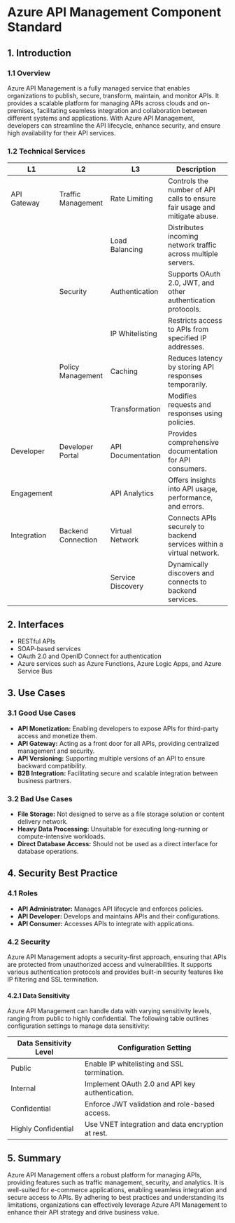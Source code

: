 # Azure API Management Component Standard

## 1. Introduction

### 1.1 Overview
Azure API Management is a fully managed service that enables organizations to publish, secure, transform, maintain, and monitor APIs. It provides a scalable platform for managing APIs across clouds and on-premises, facilitating seamless integration and collaboration between different systems and applications. With Azure API Management, developers can streamline the API lifecycle, enhance security, and ensure high availability for their API services.

### 1.2 Technical Services

| L1          | L2                  | L3                  | Description                                                                 |
|-------------|---------------------|---------------------|-----------------------------------------------------------------------------|
| API Gateway | Traffic Management  | Rate Limiting       | Controls the number of API calls to ensure fair usage and mitigate abuse.   |
|             |                     | Load Balancing      | Distributes incoming network traffic across multiple servers.               |
|             | Security            | Authentication      | Supports OAuth 2.0, JWT, and other authentication protocols.                |
|             |                     | IP Whitelisting     | Restricts access to APIs from specified IP addresses.                       |
|             | Policy Management   | Caching             | Reduces latency by storing API responses temporarily.                       |
|             |                     | Transformation      | Modifies requests and responses using policies.                             |
| Developer   | Developer Portal    | API Documentation   | Provides comprehensive documentation for API consumers.                     |
| Engagement  |                     | API Analytics       | Offers insights into API usage, performance, and errors.                    |
| Integration | Backend Connection  | Virtual Network     | Connects APIs securely to backend services within a virtual network.        |
|             |                     | Service Discovery   | Dynamically discovers and connects to backend services.                     |

## 2. Interfaces
- RESTful APIs
- SOAP-based services
- OAuth 2.0 and OpenID Connect for authentication
- Azure services such as Azure Functions, Azure Logic Apps, and Azure Service Bus

## 3. Use Cases

### 3.1 Good Use Cases
- **API Monetization:** Enabling developers to expose APIs for third-party access and monetize them.
- **API Gateway:** Acting as a front door for all APIs, providing centralized management and security.
- **API Versioning:** Supporting multiple versions of an API to ensure backward compatibility.
- **B2B Integration:** Facilitating secure and scalable integration between business partners.

### 3.2 Bad Use Cases
- **File Storage:** Not designed to serve as a file storage solution or content delivery network.
- **Heavy Data Processing:** Unsuitable for executing long-running or compute-intensive workloads.
- **Direct Database Access:** Should not be used as a direct interface for database operations.

## 4. Security Best Practice

### 4.1 Roles
- **API Administrator:** Manages API lifecycle and enforces policies.
- **API Developer:** Develops and maintains APIs and their configurations.
- **API Consumer:** Accesses APIs to integrate with applications.

### 4.2 Security
Azure API Management adopts a security-first approach, ensuring that APIs are protected from unauthorized access and vulnerabilities. It supports various authentication protocols and provides built-in security features like IP filtering and SSL termination.

#### 4.2.1 Data Sensitivity
Azure API Management can handle data with varying sensitivity levels, ranging from public to highly confidential. The following table outlines configuration settings to manage data sensitivity:

| Data Sensitivity Level | Configuration Setting                             |
|------------------------|---------------------------------------------------|
| Public                 | Enable IP whitelisting and SSL termination.       |
| Internal               | Implement OAuth 2.0 and API key authentication.   |
| Confidential           | Enforce JWT validation and role-based access.     |
| Highly Confidential    | Use VNET integration and data encryption at rest. |

## 5. Summary
Azure API Management offers a robust platform for managing APIs, providing features such as traffic management, security, and analytics. It is well-suited for e-commerce applications, enabling seamless integration and secure access to APIs. By adhering to best practices and understanding its limitations, organizations can effectively leverage Azure API Management to enhance their API strategy and drive business value.